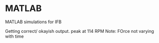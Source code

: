 # MATLAB
 MATLAB simulations for IFB

Getting correct/ okayish output. 
peak at 114 RPM
Note: FOrce not varying with time